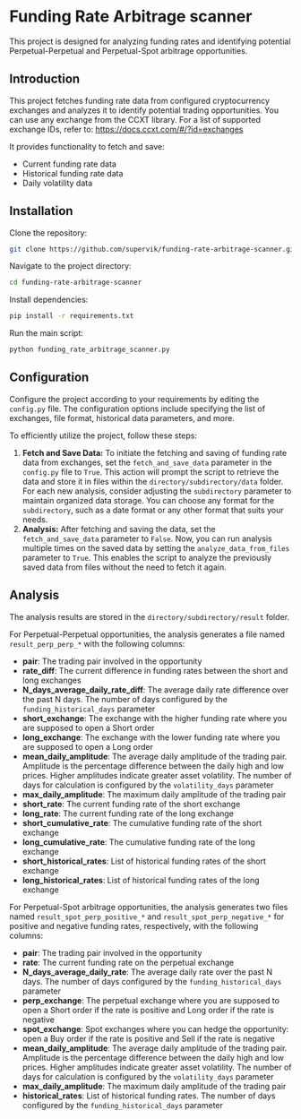 # Funding Rate Arbitrage scanner

This project is designed for analyzing funding rates and identifying potential Perpetual-Perpetual and Perpetual-Spot arbitrage opportunities.


## Introduction

This project fetches funding rate data from configured cryptocurrency exchanges and analyzes it to identify potential trading opportunities. You can use any exchange from the CCXT library. For a list of supported exchange IDs, refer to:
https://docs.ccxt.com/#/?id=exchanges

It provides functionality to fetch and save:
- Current funding rate data
- Historical funding rate data
- Daily volatility data


## Installation

Clone the repository:
```bash
git clone https://github.com/supervik/funding-rate-arbitrage-scanner.git
```
Navigate to the project directory:
 ```bash
 cd funding-rate-arbitrage-scanner
 ```
Install dependencies:
 ```bash
pip install -r requirements.txt
 ```
Run the main script:
```bash
python funding_rate_arbitrage_scanner.py
```

## Configuration

Configure the project according to your requirements by editing the `config.py` file. The configuration options include specifying the list of exchanges, file format, historical data parameters, and more.

To efficiently utilize the project, follow these steps:

1. **Fetch and Save Data:** To initiate the fetching and saving of funding rate data from exchanges, set the `fetch_and_save_data` parameter in the `config.py` file to `True`. This action will prompt the script to retrieve the data and store it in files within the `directory/subdirectory/data` folder. For each new analysis, consider adjusting the `subdirectory` parameter to maintain organized data storage. You can choose any format for the `subdirectory`, such as a date format or any other format that suits your needs.
2. **Analysis:** After fetching and saving the data, set the `fetch_and_save_data` parameter to `False`. Now, you can run analysis multiple times on the saved data by setting the `analyze_data_from_files` parameter to `True`. This enables the script to analyze the previously saved data from files without the need to fetch it again.


## Analysis

The analysis results are stored in the `directory/subdirectory/result` folder.

For Perpetual-Perpetual opportunities, the analysis generates a file named `result_perp_perp_*` with the following columns:

- **pair**: The trading pair involved in the opportunity
- **rate_diff**: The current difference in funding rates between the short and long exchanges
- **N_days_average_daily_rate_diff**: The average daily rate difference over the past N days. The number of days configured by the `funding_historical_days` parameter
- **short_exchange**: The exchange with the higher funding rate where you are supposed to open a Short order
- **long_exchange**: The exchange with the lower funding rate where you are supposed to open a Long order
- **mean_daily_amplitude**: The average daily amplitude of the trading pair. Amplitude is the percentage difference between the daily high and low prices. Higher amplitudes indicate greater asset volatility. The number of days for calculation is configured by the `volatility_days` parameter
- **max_daily_amplitude**: The maximum daily amplitude of the trading pair
- **short_rate**: The current funding rate of the short exchange
- **long_rate**: The current funding rate of the long exchange
- **short_cumulative_rate**: The cumulative funding rate of the short exchange
- **long_cumulative_rate**: The cumulative funding rate of the long exchange
- **short_historical_rates**: List of historical funding rates of the short exchange
- **long_historical_rates**: List of historical funding rates of the long exchange

For Perpetual-Spot arbitrage opportunities, the analysis generates two files named `result_spot_perp_positive_*` and `result_spot_perp_negative_*` for positive and negative funding rates, respectively, with the following columns:
- **pair**: The trading pair involved in the opportunity
- **rate**: The current funding rate on the perpetual exchange
- **N_days_average_daily_rate**: The average daily rate over the past N days. The number of days configured by the `funding_historical_days` parameter
- **perp_exchange**: The perpetual exchange where you are supposed to open a Short order if the rate is positive and Long order if the rate is negative
- **spot_exchange**: Spot exchanges where you can hedge the opportunity: open a Buy order if the rate is positive and Sell if the rate is negative
- **mean_daily_amplitude**: The average daily amplitude of the trading pair. Amplitude is the percentage difference between the daily high and low prices. Higher amplitudes indicate greater asset volatility. The number of days for calculation is configured by the `volatility_days` parameter
- **max_daily_amplitude**: The maximum daily amplitude of the trading pair
- **historical_rates**: List of historical funding rates. The number of days configured by the `funding_historical_days` parameter
